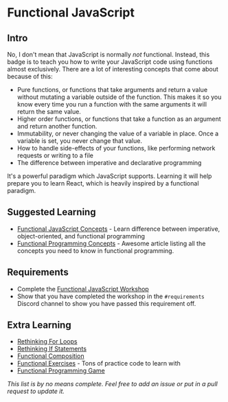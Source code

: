 # Functional JavaScript

## Intro

No, I don't mean that JavaScript is normally *not* functional. Instead, this badge is to teach you how to write your JavaScript code using functions almost exclusively. There are a lot of interesting concepts that come about because of this:

- Pure functions, or functions that take arguments and return a value without mutating a variable outside of the function. This makes it so you know every time you run a function with the same arguments it will return the same value.
- Higher order functions, or functions that take a function as an argument and return another function.
- Immutability, or never changing the value of a variable in place. Once a variable is set, you never change that value.
- How to handle side-effects of your functions, like performing network requests or writing to a file
- The difference between imperative and declarative programming

It's a powerful paradigm which JavaScript supports. Learning it will help prepare you to learn React, which is heavily inspired by a functional paradigm.

## Suggested Learning

- [Functional JavaScript Concepts](https://www.sitepoint.com/introduction-functional-javascript/) - Learn difference between imperative, object-oriented, and functional programming
- [Functional Programming Concepts](https://medium.com/javascript-scene/master-the-javascript-interview-what-is-functional-programming-7f218c68b3a0) - Awesome article listing all the concepts you need to know in functional programming.

## Requirements

- Complete the [Functional JavaScript Workshop](https://github.com/timoxley/functional-javascript-workshop)
- Show that you have completed the workshop in the `#requirements` Discord channel to show you have passed this requirement off.

## Extra Learning

- [Rethinking For Loops](https://hackernoon.com/rethinking-javascript-death-of-the-for-loop-c431564c84a8)
- [Rethinking If Statements](https://hackernoon.com/rethinking-javascript-the-if-statement-b158a61cd6cb)
- [Functional Composition](https://hackernoon.com/javascript-functional-composition-for-every-day-use-22421ef65a10)
- [Functional Exercises](http://reactivex.io/learnrx/) - Tons of practice code to learn with
- [Functional Programming Game](https://david-peter.de/cube-composer/)

*This list is by no means complete. Feel free to add an issue or put in a pull request to update it.*




